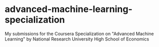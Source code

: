 # advanced-machine-learning-specialization
My submissions for the Coursera Specialization on "Advanced Machine Learning" by National Research University High School of Economics
